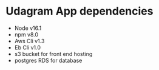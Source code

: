 # Udagram App dependencies

- Node v16.1 
- npm v8.0
- Aws Cli v1.3
- Eb Cli v1.0
- s3 bucket for front end hosting
- postgres RDS for database